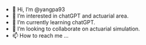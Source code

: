- 👋 Hi, I’m @yangpa93
- 👀 I’m interested in chatGPT and actuarial area. 
- 🌱 I’m currently learning chatGPT. 
- 💞️ I’m looking to collaborate on actuarial simulation. 
- 📫 How to reach me ...

<!---
yangpa93/yangpa93 is a ✨ special ✨ repository because its `README.md` (this file) appears on your GitHub profile.
You can click the Preview link to take a look at your changes.
--->
